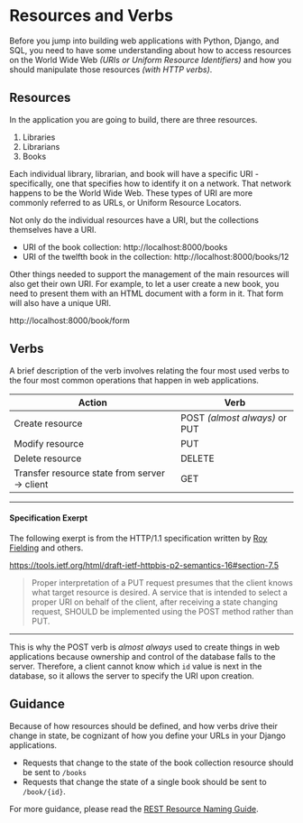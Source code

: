 # Resources and Verbs

Before you jump into building web applications with Python, Django, and SQL, you need to have some understanding about how to access resources on the World Wide Web _(URIs or Uniform Resource Identifiers)_ and how you should manipulate those resources _(with HTTP verbs)_.

## Resources

In the application you are going to build, there are three resources.

1. Libraries
1. Librarians
1. Books

Each individual library, librarian, and book will have a specific URI - specifically, one that specifies how to identify it on a network. That network happens to be the World Wide Web. These types of URI are more commonly referred to as URLs, or Uniform Resource Locators.

Not only do the individual resources have a URI, but the collections themselves have a URI.

* URI of the book collection: http://localhost:8000/books
* URI of the twelfth book in the collection: http://localhost:8000/books/12

Other things needed to support the management of the main resources will also get their own URI. For example, to let a user create a new book, you need to present them with an HTML document with a form in it. That form will also have a unique URI.

http://localhost:8000/book/form

## Verbs

A brief description of the verb involves relating the four most used verbs to the four most common operations that happen in web applications.

| **Action**  | **Verb**  |
|---|---|
| Create resource  | POST _(almost always)_ or PUT  |
| Modify resource  | PUT  |
| Delete resource  | DELETE  |
| Transfer resource state from server -> client  | GET  |

---

#### Specification Exerpt

The following exerpt is from the HTTP/1.1 specification written by [Roy Fielding](https://en.wikipedia.org/wiki/Roy_Fielding) and others.

https://tools.ietf.org/html/draft-ietf-httpbis-p2-semantics-16#section-7.5

> Proper interpretation of a PUT request presumes that the client knows what target resource is desired. A service that is intended to select a proper URI on behalf of the client, after receiving a state changing request, SHOULD be implemented using the POST method rather than PUT.

---

This is why the POST verb is _almost always_ used to create things in web applications because ownership and control of the database falls to the server. Therefore, a client cannot know which `id` value is next in the database, so it allows the server to specify the URI upon creation.

## Guidance

Because of how resources should be defined, and how verbs drive their change in state, be cognizant of how you define your URLs in your Django applications.

* Requests that change to the state of the book collection resource should be sent to `/books`
* Requests that change the state of a single book should be sent to `/book/{id}`.

For more guidance, please read the [REST Resource Naming Guide](https://restfulapi.net/resource-naming/).